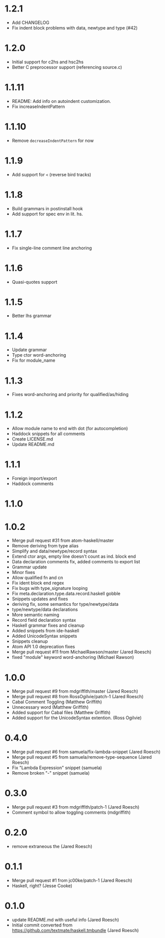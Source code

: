 # 1.2.1

* Add CHANGELOG
* Fix indent block problems with data, newtype and type (#42)

# 1.2.0

* Initial support for c2hs and hsc2hs
* Better C preprocessor support (referencing source.c)

# 1.1.11

* README: Add info on autoindent customization.
* Fix increaseIndentPattern

# 1.1.10

* Remove `decreaseIndentPattern` for now

# 1.1.9

* Add support for `<` (reverse bird tracks)

# 1.1.8

* Build grammars in postinstall hook
* Add support for spec env in lit. hs.

# 1.1.7

* Fix single-line comment line anchoring

# 1.1.6

* Quasi-quotes support

# 1.1.5

* Better lhs grammar

# 1.1.4

* Update grammar
* Type ctor word-anchoring
* Fix for module_name

# 1.1.3

* Fixes word-anchoring and priority for qualified/as/hiding

# 1.1.2

* Allow module name to end with dot (for autocompletion)
* Haddock snippets for all comments
* Create LICENSE.md
* Update README.md

# 1.1.1

* Foreign import/export
* Haddock comments

# 1.1.0


# 1.0.2

* Merge pull request #31 from atom-haskell/master
* Remove deriving from type alias
* Simplify and data/newtype/record syntax
* Extend ctor args, empty line doesn't count as ind. block end
* Data declaration comments fix, added comments to export list
* Grammar update
* Minor fixes
* Allow qualified fn and cn
* Fix ident block end regex
* Fix bugs with type_signature looping
* Fix meta.declaration.type.data.record.haskell gobble
* Snippets updates and fixes
* deriving fix, some semantics for type/newtype/data
* type/newtype/data declarations
* More semantic naming
* Record field declaration syntax
* Haskell grammar fixes and cleanup
* Added snippets from ide-haskell
* Added UnicodeSyntax snippets
* Snippets cleanup
* Atom API 1.0 deprecation fixes
* Merge pull request #11 from MichaelRawson/master (Jared Roesch)
* fixed "module" keyword word-anchoring (Michael Rawson)

# 1.0.0

* Merge pull request #9 from mdgriffith/master (Jared Roesch)
* Merge pull request #8 from RossOgilvie/patch-1 (Jared Roesch)
* Cabal Comment Toggling (Matthew Griffith)
* Unnecessary word (Matthew Griffith)
* Added support for Cabal files (Matthew Griffith)
* Added support for the UnicodeSyntax extention. (Ross Ogilvie)

# 0.4.0

* Merge pull request #6 from samuela/fix-lambda-snippet (Jared Roesch)
* Merge pull request #5 from samuela/remove-type-sequence (Jared Roesch)
* Fix "Lambda Expression" snippet (samuela)
* Remove broken "-" snippet (samuela)

# 0.3.0

* Merge pull request #3 from mdgriffith/patch-1 (Jared Roesch)
* Comment symbol to allow toggling comments (mdgriffith)

# 0.2.0

* remove extraneous the (Jared Roesch)

# 0.1.1

* Merge pull request #1 from jc00ke/patch-1 (Jared Roesch)
* Haskell, right? (Jesse Cooke)

# 0.1.0

* update README.md with useful info (Jared Roesch)
* Initial commit converted from https://github.com/textmate/haskell.tmbundle (Jared Roesch)
